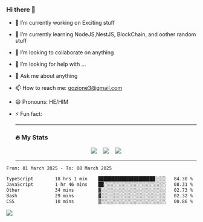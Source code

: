 ### Hi there 👋

<!--
**charlieScript/charlieScript** is a ✨ _special_ ✨ repository because its `README.md` (this file) appears on your GitHub profile.

Here are some ideas to get you started: -->

- 🔭 I’m currently working on Exciting stuff
- 🌱 I’m currently learning NodeJS,NestJS, BlockChain, and oother random stuff
- 👯 I’m looking to collaborate on anything
- 🤔 I’m looking for help with ...
- 💬 Ask me about anything
- 📫 How to reach me: gozione3@gmail.com
- 😄 Pronouns: HE/HIM
- ⚡ Fun fact:


  ---

  ### :fire: My Stats

  <div id="stats" align="center">
  <img src="http://github-readme-streak-stats.herokuapp.com?user=charlieScript&theme=dark&date_format=M%20j%5B%2C%20Y%5D" />&nbsp;&nbsp;&nbsp;
  <img src="https://github-readme-stats.vercel.app/api/top-langs/?username=charlieScript&layout=compact&theme=vision-friendly-dark"/>&nbsp;&nbsp;&nbsp;
  <img src="https://github-readme-stats.vercel.app/api?username=charlieScript&show_icons=true&theme=radical"/>
  </div>

  ---



<!--START_SECTION:waka-->

```txt
From: 01 March 2025 - To: 08 March 2025

TypeScript        18 hrs 1 min    █████████████████████░░░░   84.30 %
JavaScript        1 hr 46 mins    ██░░░░░░░░░░░░░░░░░░░░░░░   08.31 %
Other             34 mins         ▓░░░░░░░░░░░░░░░░░░░░░░░░   02.73 %
Bash              29 mins         ▓░░░░░░░░░░░░░░░░░░░░░░░░   02.32 %
CSS               10 mins         ▒░░░░░░░░░░░░░░░░░░░░░░░░   00.86 %
```

<!--END_SECTION:waka-->
![](https://komarev.com/ghpvc/?username=charlieScript)
